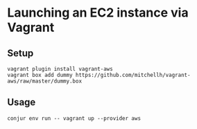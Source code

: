 # Launching an EC2 instance via Vagrant

## Setup

```
vagrant plugin install vagrant-aws
vagrant box add dummy https://github.com/mitchellh/vagrant-aws/raw/master/dummy.box
```

## Usage

```
conjur env run -- vagrant up --provider aws
```
